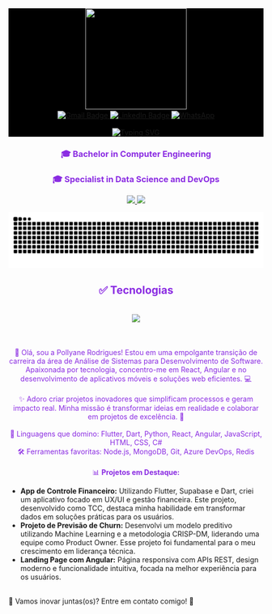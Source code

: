 <div align="center">
   <div id="header" align="center" style="background-color:#000000">
      <img src="https://media.giphy.com/media/NgurY1o4z080Jfoyzw/giphy.gif" width="200" height="200"/>
   </div>

   <div id="badges" align="center" style="background-color:#000000">
      <a href="mailto:pollyanerodriguesfernandes@gmail.com" target="_blank">
         <img src="https://img.shields.io/badge/Gmail-FFDB58?style=for-the-badge&logo=gmail&logoColor=white" alt="Gmail Badge"/>
      </a>
      <a href="https://br.linkedin.com/in/pollyrfs" target="_blank">
         <img src="https://img.shields.io/badge/LinkedIn-FFDB58?style=for-the-badge&logo=linkedin&logoColor=white" alt="LinkedIn Badge"/>
      </a>
      <a href="#" title="WhatsApp">
         <img src="https://img.shields.io/badge/-WhatsApp-8A2BE2?style=for-the-badge&labelColor=8A2BE2&logo=whatsapp&logoColor=white" alt="WhatsApp"/>
      </a>
      <br><br>
      <a href="https://git.io/typing-svg">
         <img src="https://readme-typing-svg.demolab.com?font=Fira+Code&size=30&pause=1000&color=8A2BE2&multiline=true&width=435&lines=🌟+Bem-vindos(as)!+🚀💼" alt="Typing SVG"/>
      </a>
   </div>

   <h3 style="color:#8A2BE2">🎓 Bachelor in Computer Engineering</h3>
   <h3 style="color:#8A2BE2">🎓 Specialist in Data Science and DevOps</h3>
</div>

<div align="center">
  <a href="https://github.com/Polly-Silva">
    <img height="190em" src="https://github-readme-stats.vercel.app/api/top-langs/?username=Polly-Silva&layout=compact&langs_count=7&hide=prs&theme=gotham&text_color=FFDB58&title_color=8A2BE2&hide_border=none&bg_color=0D1117&custom_title=Top%20Languages"/>
    <img height="190em" src="https://github-readme-stats.vercel.app/api?username=Polly-Silva&theme=gotham&show_icons=true&icon_color=8A2BE2&text_color=FFDB58&title_color=8A2BE2&hide_border=none&bg_color=0D1117&custom_title=GitHub%20Stats"/>
  </a>
</div>

![github-contribution-grid-snake](https://raw.githubusercontent.com/Platane/snk/output/github-contribution-grid-snake.svg)

<div align="center">
  <h2 style="color:#8A2BE2">✅ Tecnologias</h2>
</div>

<div align="center"><br>
  <img src="https://skillicons.dev/icons?i=flutter,dart,python,react,angular,js,html,css,csharp,typescript,aws,vscode,figma,nodejs,mongodb,azure,redis,git" /><br><br>
</div><br>

<p align="center" style="color:#8A2BE2">
  🎉 Olá, sou a Pollyane Rodrigues! Estou em uma empolgante transição de carreira da área de Análise de Sistemas para Desenvolvimento de Software. Apaixonada por tecnologia, concentro-me em React, Angular e no desenvolvimento de aplicativos móveis e soluções web eficientes. 💻<br><br>
  ✨ Adoro criar projetos inovadores que simplificam processos e geram impacto real. Minha missão é transformar ideias em realidade e colaborar em projetos de excelência. 🚀<br><br>
  🦄 Linguagens que domino: Flutter, Dart, Python, React, Angular, JavaScript, HTML, CSS, C#<br>
  🛠️ Ferramentas favoritas: Node.js, MongoDB, Git, Azure DevOps, Redis<br><br>
  📊 <strong>Projetos em Destaque:</strong>
  <ul>
    <li><strong>App de Controle Financeiro:</strong> Utilizando Flutter, Supabase e Dart, criei um aplicativo focado em UX/UI e gestão financeira. Este projeto, desenvolvido como TCC, destaca minha habilidade em transformar dados em soluções práticas para os usuários.</li>
    <li><strong>Projeto de Previsão de Churn:</strong> Desenvolvi um modelo preditivo utilizando Machine Learning e a metodologia CRISP-DM, liderando uma equipe como Product Owner. Esse projeto foi fundamental para o meu crescimento em liderança técnica.</li>
    <li><strong>Landing Page com Angular:</strong> Página responsiva com APIs REST, design moderno e funcionalidade intuitiva, focada na melhor experiência para os usuários.</li>
  </ul><br>
  📢 Vamos inovar juntas(os)? Entre em contato comigo! 🚀
</p>
